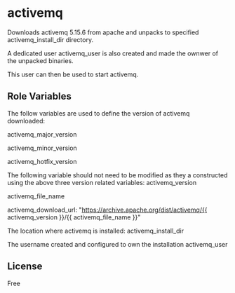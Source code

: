 activemq
=========
Downloads activemq 5.15.6 from apache and unpacks to specified activemq_install_dir directory.

A dedicated user activemq_user is also created and made the ownwer of the unpacked binaries.

This user can then be used to start activemq.

Role Variables
--------------

The follow variables are used to define the version of activemq downloaded:

activemq_major_version

activemq_minor_version

activemq_hotfix_version

The following variable should not need to be modified as they a constructed using the above three version related variables:
activemq_version

activemq_file_name

activemq_download_url: "https://archive.apache.org/dist/activemq/{{ activemq_version }}/{{ activemq_file_name }}"

The location where activemq is installed:
activemq_install_dir

The username created and configured to own the installation
activemq_user

License
-------

Free
